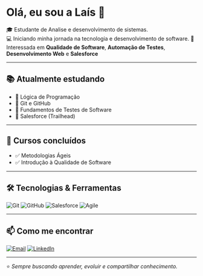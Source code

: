 # Olá, eu sou a Laís 👋

🎓 Estudante de Analise e desenvolvimento de sistemas.  
💻 Iniciando minha jornada na tecnologia e desenvolvimento de software.
🚀 Interessada em **Qualidade de Software**, **Automação de Testes**, **Desenvolvimento Web** e **Salesforce**  

---

## 📚 Atualmente estudando
- 📌 Lógica de Programação  
- 📌 Git e GitHub  
- 📌 Fundamentos de Testes de Software  
- 📌 Salesforce (Trailhead)  

---

## 📜 Cursos concluídos
- ✅ Metodologias Ágeis  
- ✅ Introdução à Qualidade de Software  

---

## 🛠️ Tecnologias & Ferramentas
![Git](https://img.shields.io/badge/Git-F05033?style=for-the-badge&logo=git&logoColor=white)
![GitHub](https://img.shields.io/badge/GitHub-000000?style=for-the-badge&logo=github&logoColor=white)
![Salesforce](https://img.shields.io/badge/Salesforce-00A1E0?style=for-the-badge&logo=salesforce&logoColor=white)
![Agile](https://img.shields.io/badge/Agile-FF6F00?style=for-the-badge&logo=scrumalliance&logoColor=white)

---

## 📫 Como me encontrar
[![Email](https://img.shields.io/badge/Email-liais.jaquier%40hotmail.com-red?style=for-the-badge&logo=gmail&logoColor=white)](mailto:laisjaquier@gmail.com)
[![LinkedIn](https://img.shields.io/badge/LinkedIn-Laís%20Jaquier-blue?style=for-the-badge&logo=linkedin&logoColor=white)](https://www.linkedin.com/in/lais-jaquier-a05ba5278)

---

⭐ *Sempre buscando aprender, evoluir e compartilhar conhecimento.*

